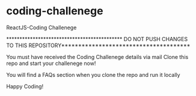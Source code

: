 # coding-challenege
ReactJS-Coding Challenege

******************************************** DO NOT PUSH CHANGES TO THIS REPOSITORY**************************************


You must have received the Coding Challenege details via mail
Clone this repo and start your challenege now!


You will find a FAQs section when you clone the repo and run it locally







Happy Coding!
